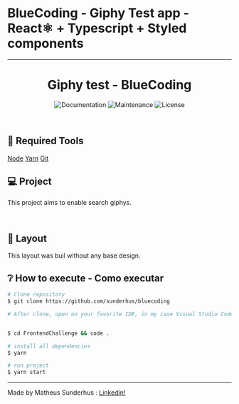 # BlueCoding - Giphy Test app - React⚛ + Typescript + Styled components

<hr>

<h1 align="center">
   Giphy test - BlueCoding<br>
</h1>

<p align="center">

  <img alt="Documentation" src="https://img.shields.io/badge/documentation-yes-brightgreen.svg"/>
  <img alt="Maintenance" src="https://img.shields.io/badge/Maintained%3F-yes-green.svg"/>
  <img alt="License" src="https://img.shields.io/static/v1?label=license&message=MIT&color=15C3D6&labelColor=000000">
</p>

<br>

## 🚀 Required Tools

[Node](https://nodejs.org/en/download/)
[Yarn](https://yarnpkg.com/)
[Git](https://git-scm.com/downloads)

## 💻 Project  

<p>This project aims to enable search giphys.</p><br>

## 🔖 Layout

This layout was buil without any base design. <br>


## ❔ How to execute - Como executar

```bash
# Clone repository
$ git clone https://github.com/sunderhus/bluecoding

# After clone, open on your favorite IDE, in my case Visual Studio Code.


$ cd FrontendChallenge && code .

# install all dependencies 
$ yarn

# run project 
$ yarn start

```

---

Made by Matheus Sunderhus : [Linkedin!](https://www.linkedin.com/in/matheus-sunderhus/)
